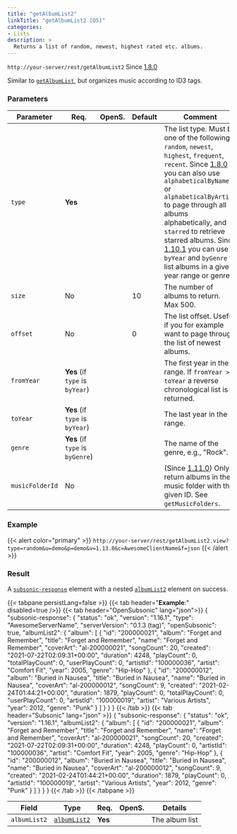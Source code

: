 ```yaml
---
title: "getAlbumList2"
linkTitle: "getAlbumList2 [OS]"
categories:
- Lists
description: >
  Returns a list of random, newest, highest rated etc. albums.
---
```


`http://your-server/rest/getAlbumList2` Since [1.8.0](../../subsonic-versions)

Similar to [`getAlbumList`](../getalbumlist), but organizes music according to ID3 tags.

### Parameters

| Parameter | Req. | OpenS. | Default | Comment |
| --- | --- | --- | --- | --- |
| `type` | **Yes** |   |  | The list type. Must be one of the following: `random`, `newest`, `highest`, `frequent`, `recent`. Since [1.8.0](../../subsonic-versions) you can also use `alphabeticalByName` or `alphabeticalByArtist` to page through all albums alphabetically, and `starred` to retrieve starred albums. Since [1.10.1](../../subsonic-versions) you can use `byYear` and `byGenre` to list albums in a given year range or genre. |
| `size` | No  | |10  | The number of albums to return. Max 500. |
| `offset` | No  || 0   | The list offset. Useful if you for example want to page through the list of newest albums. |
| `fromYear` | **Yes** (if `type` is `byYear`) |  |   | The first year in the range. If `fromYear > toYear` a reverse chronological list is returned. |
| `toYear` | **Yes** (if `type` is `byYear`) | |  | The last year in the range. |
| `genre` | **Yes** (if `type` is `byGenre`) | |  | The name of the genre, e.g., "Rock". |
| `musicFolderId` | No  | |  | (Since [1.11.0](../../subsonic-versions)) Only return albums in the music folder with the given ID. See `getMusicFolders`. |

### Example

{{< alert color="primary" >}} `http://your-server/rest/getAlbumList2.view?type=random&u=demo&p=demo&v=1.13.0&c=AwesomeClientName&f=json` {{< /alert >}}

### Result

A [`subsonic-response`](../../responses/subsonic-response) element with a nested [`albumList2`](../../responses/albumlist2) element on success.

{{< tabpane persistLang=false >}}
{{< tab header="**Example**:" disabled=true />}}
{{< tab header="OpenSubsonic" lang="json">}}
{
  "subsonic-response": {
    "status": "ok",
    "version": "1.16.1",
    "type": "AwesomeServerName",
    "serverVersion": "0.1.3 (tag)",
    "openSubsonic": true,
    "albumList2": {
      "album": [
        {
          "id": "200000021",
          "album": "Forget and Remember",
          "title": "Forget and Remember",
          "name": "Forget and Remember",
          "coverArt": "al-200000021",
          "songCount": 20,
          "created": "2021-07-22T02:09:31+00:00",
          "duration": 4248,
          "playCount": 0,
          "totalPlayCount": 0,
          "userPlayCount": 0,
          "artistId": "100000036",
          "artist": "Comfort Fit",
          "year": 2005,
          "genre": "Hip-Hop"
        },
        {
          "id": "200000012",
          "album": "Buried in Nausea",
          "title": "Buried in Nausea",
          "name": "Buried in Nausea",
          "coverArt": "al-200000012",
          "songCount": 9,
          "created": "2021-02-24T01:44:21+00:00",
          "duration": 1879,
          "playCount": 0,
          "totalPlayCount": 0,
          "userPlayCount": 0,
          "artistId": "100000019",
          "artist": "Various Artists",
          "year": 2012,
          "genre": "Punk"
        }
      ]
    }
  }
}
{{< /tab >}}
{{< tab header="Subsonic" lang="json" >}}
{
  "subsonic-response": {
    "status": "ok",
    "version": "1.16.1",
    "albumList2": {
      "album": [
        {
          "id": "200000021",
          "album": "Forget and Remember",
          "title": "Forget and Remember",
          "name": "Forget and Remember",
          "coverArt": "al-200000021",
          "songCount": 20,
          "created": "2021-07-22T02:09:31+00:00",
          "duration": 4248,
          "playCount": 0,
          "artistId": "100000036",
          "artist": "Comfort Fit",
          "year": 2005,
          "genre": "Hip-Hop"
        },
        {
          "id": "200000012",
          "album": "Buried in Nausea",
          "title": "Buried in Nausea",
          "name": "Buried in Nausea",
          "coverArt": "al-200000012",
          "songCount": 9,
          "created": "2021-02-24T01:44:21+00:00",
          "duration": 1879,
          "playCount": 0,
          "artistId": "100000019",
          "artist": "Various Artists",
          "year": 2012,
          "genre": "Punk"
        }
      ]
    }
  }
}
{{< /tab >}}
{{< /tabpane >}}

| Field |  Type | Req. | OpenS. | Details |
| --- | --- | --- | --- | --- |
| `albumList2` | [`albumList2`](../../responses/albumlist2) | **Yes** |   | The album list |
